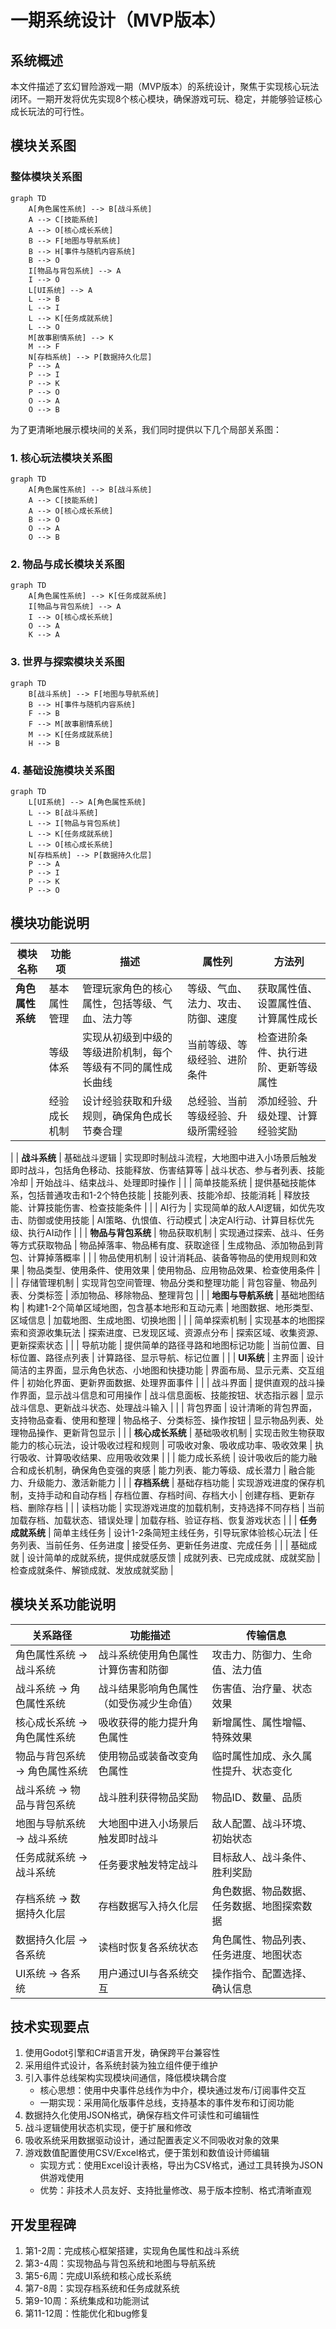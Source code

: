 # 一期系统设计（MVP版本）

## 系统概述
本文件描述了玄幻冒险游戏一期（MVP版本）的系统设计，聚焦于实现核心玩法闭环。一期开发将优先实现8个核心模块，确保游戏可玩、稳定，并能够验证核心成长玩法的可行性。

## 模块关系图
### 整体模块关系图
```mermaid
graph TD
    A[角色属性系统] --> B[战斗系统]
    A --> C[技能系统]
    A --> O[核心成长系统]
    B --> F[地图与导航系统]
    B --> H[事件与随机内容系统]
    B --> O
    I[物品与背包系统] --> A
    I --> O
    L[UI系统] --> A
    L --> B
    L --> I
    L --> K[任务成就系统]
    L --> O
    M[故事剧情系统] --> K
    M --> F
    N[存档系统] --> P[数据持久化层]
    P --> A
    P --> I
    P --> K
    P --> O
    O --> A
    O --> B
```

为了更清晰地展示模块间的关系，我们同时提供以下几个局部关系图：

### 1. 核心玩法模块关系图
```mermaid
graph TD
    A[角色属性系统] --> B[战斗系统]
    A --> C[技能系统]
    A --> O[核心成长系统]
    B --> O
    O --> A
    O --> B
```

### 2. 物品与成长模块关系图
```mermaid
graph TD
    A[角色属性系统] --> K[任务成就系统]
    I[物品与背包系统] --> A
    I --> O[核心成长系统]
    O --> A
    K --> A
```

### 3. 世界与探索模块关系图
```mermaid
graph TD
    B[战斗系统] --> F[地图与导航系统]
    B --> H[事件与随机内容系统]
    F --> B
    F --> M[故事剧情系统]
    M --> K[任务成就系统]
    H --> B
```

### 4. 基础设施模块关系图
```mermaid
graph TD
    L[UI系统] --> A[角色属性系统]
    L --> B[战斗系统]
    L --> I[物品与背包系统]
    L --> K[任务成就系统]
    L --> O[核心成长系统]
    N[存档系统] --> P[数据持久化层]
    P --> A
    P --> I
    P --> K
    P --> O
```

## 模块功能说明

| 模块名称       | 功能项               | 描述                                                                 | 属性列                              | 方法列                              |
|--------------|---------------------|----------------------------------------------------------------------|-----------------------------------|-----------------------------------|
| **角色属性系统** | 基本属性管理         | 管理玩家角色的核心属性，包括等级、气血、法力等                       | 等级、气血、法力、攻击、防御、速度 | 获取属性值、设置属性值、计算属性成长 |
|              | 等级体系             | 实现从初级到中级的等级进阶机制，每个等级有不同的属性成长曲线         | 当前等级、等级经验、进阶条件       | 检查进阶条件、执行进阶、更新等级属性 |
|              | 经验成长机制         | 设计经验获取和升级规则，确保角色成长节奏合理                         | 总经验、当前等级经验、升级所需经验 | 添加经验、升级处理、计算经验奖励     |
|
| **战斗系统**   | 基础战斗逻辑         | 实现即时制战斗流程，大地图中进入小场景后触发即时战斗，包括角色移动、技能释放、伤害结算等 | 战斗状态、参与者列表、技能冷却     | 开始战斗、结束战斗、处理即时操作    |
|              | 简单技能系统         | 提供基础技能体系，包括普通攻击和1-2个特色技能                         | 技能列表、技能冷却、技能消耗       | 释放技能、计算技能伤害、检查技能条件 |
|              | AI行为               | 实现简单的敌人AI逻辑，如优先攻击、防御或使用技能                     | AI策略、仇恨值、行动模式           | 决定AI行动、计算目标优先级、执行AI动作 |
|
| **物品与背包系统** | 物品获取机制         | 实现通过探索、战斗、任务等方式获取物品                               | 物品掉落率、物品稀有度、获取途径   | 生成物品、添加物品到背包、计算掉落概率 |
|              | 物品使用机制         | 设计消耗品、装备等物品的使用规则和效果                               | 物品类型、使用条件、使用效果       | 使用物品、应用物品效果、检查使用条件 |
|              | 存储管理机制         | 实现背包空间管理、物品分类和整理功能                                 | 背包容量、物品列表、分类标签       | 添加物品、移除物品、整理背包        |
|
| **地图与导航系统** | 基础地图结构         | 构建1-2个简单区域地图，包含基本地形和互动元素                         | 地图数据、地形类型、区域信息       | 加载地图、生成地图、切换地图        |
|              | 简单探索机制         | 实现基本的地图探索和资源收集玩法                                     | 探索进度、已发现区域、资源点分布   | 探索区域、收集资源、更新探索状态     |
|              | 导航功能             | 提供简单的路径寻路和地图标记功能                                     | 当前位置、目标位置、路径点列表     | 计算路径、显示导航、标记位置        |
|
| **UI系统**     | 主界面               | 设计简洁的主界面，显示角色状态、小地图和快捷功能                     | 界面布局、显示元素、交互组件       | 初始化界面、更新界面数据、处理界面事件 |
|              | 战斗界面             | 提供直观的战斗操作界面，显示战斗信息和可用操作                       | 战斗信息面板、技能按钮、状态指示器 | 显示战斗信息、更新战斗状态、处理战斗输入 |
|              | 背包界面             | 设计清晰的背包界面，支持物品查看、使用和整理                         | 物品格子、分类标签、操作按钮       | 显示物品列表、处理物品操作、更新背包显示 |
|
| **核心成长系统** | 基础吸收机制         | 实现击败生物获取能力的核心玩法，设计吸收过程和规则                   | 可吸收对象、吸收成功率、吸收效果   | 执行吸收、计算吸收结果、应用吸收效果 |
|              | 能力成长系统         | 设计吸收后的能力融合和成长机制，确保角色变强的爽感                   | 能力列表、能力等级、成长潜力       | 融合能力、升级能力、激活新能力       |
|
| **存档系统**   | 基础存档功能         | 实现游戏进度的保存机制，支持手动和自动存档                           | 存档位置、存档时间、存档大小       | 创建存档、更新存档、删除存档        |
|              | 读档功能             | 实现游戏进度的加载机制，支持选择不同存档                             | 当前加载存档、加载状态、错误处理   | 加载存档、验证存档、恢复游戏状态     |
|
| **任务成就系统** | 简单主线任务         | 设计1-2条简短主线任务，引导玩家体验核心玩法                           | 任务列表、当前任务、任务进度       | 接受任务、更新任务进度、完成任务     |
|              | 基础成就             | 设计简单的成就系统，提供成就感反馈                                   | 成就列表、已完成成就、成就奖励     | 检查成就条件、解锁成就、发放成就奖励 |

## 模块关系功能说明

| 关系路径                           | 功能描述                                                                 | 传输信息                                                                 |
|----------------------------------|----------------------------------------------------------------------|----------------------------------------------------------------------|
| 角色属性系统 -> 战斗系统            | 战斗系统使用角色属性计算伤害和防御                                       | 攻击力、防御力、生命值、法力值                                           |
| 战斗系统 -> 角色属性系统            | 战斗结果影响角色属性（如受伤减少生命值）                                 | 伤害值、治疗量、状态效果                                               |
| 核心成长系统 -> 角色属性系统          | 吸收获得的能力提升角色属性                                               | 新增属性、属性增幅、特殊效果                                           |
| 物品与背包系统 -> 角色属性系统        | 使用物品或装备改变角色属性                                               | 临时属性加成、永久属性提升、状态变化                                   |
| 战斗系统 -> 物品与背包系统            | 战斗胜利获得物品奖励                                                     | 物品ID、数量、品质                                                     |
| 地图与导航系统 -> 战斗系统            | 大地图中进入小场景后触发即时战斗                                           | 敌人配置、战斗环境、初始状态                                           |
| 任务成就系统 -> 战斗系统              | 任务要求触发特定战斗                                                     | 目标敌人、战斗条件、胜利奖励                                           |
| 存档系统 -> 数据持久化层              | 存档数据写入持久化层                                                     | 角色数据、物品数据、任务数据、地图探索数据                               |
| 数据持久化层 -> 各系统                | 读档时恢复各系统状态                                                     | 角色属性、物品列表、任务进度、地图状态                                   |
| UI系统 -> 各系统                      | 用户通过UI与各系统交互                                                   | 操作指令、配置选择、确认信息                                             |

## 技术实现要点
1. 使用Godot引擎和C#语言开发，确保跨平台兼容性
2. 采用组件式设计，各系统封装为独立组件便于维护
3. 引入事件总线架构实现模块间通信，降低模块耦合度
   - 核心思想：使用中央事件总线作为中介，模块通过发布/订阅事件交互
   - 一期实现：采用简化版事件总线，支持基本的事件发布和订阅功能
4. 数据持久化使用JSON格式，确保存档文件可读性和可编辑性
5. 战斗逻辑使用状态机实现，便于扩展和修改
6. 吸收系统采用数据驱动设计，通过配置表定义不同吸收对象的效果
7. 游戏数值配置使用CSV/Excel格式，便于策划和数值设计师编辑
   - 实现方式：使用Excel设计表格，导出为CSV格式，通过工具转换为JSON供游戏使用
   - 优势：非技术人员友好、支持批量修改、易于版本控制、格式清晰直观

## 开发里程碑
1. 第1-2周：完成核心框架搭建，实现角色属性和战斗系统
2. 第3-4周：实现物品与背包系统和地图与导航系统
3. 第5-6周：完成UI系统和核心成长系统
4. 第7-8周：实现存档系统和任务成就系统
5. 第9-10周：系统集成和功能测试
6. 第11-12周：性能优化和bug修复